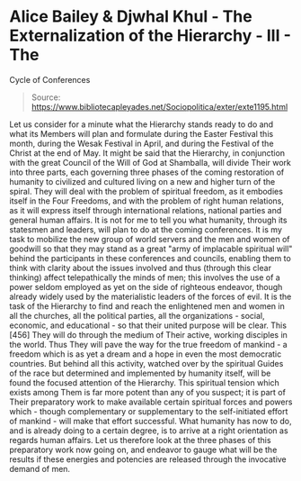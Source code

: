 # Alice Bailey & Djwhal Khul - The Externalization of the Hierarchy - III - The
Cycle of Conferences

> Source: https://www.bibliotecapleyades.net/Sociopolitica/exter/exte1195.html

Let us consider for a minute what the Hierarchy stands ready to do and what its Members will plan and formulate during the Easter Festival this month, during the Wesak Festival in April, and during the Festival of the Christ at the end of May. It might be said that the Hierarchy, in conjunction with the great Council of the Will of God at Shamballa, will divide Their work into three parts, each governing three phases of the coming restoration of humanity to civilized and cultured living on a new and higher turn of the spiral. They will deal with the problem of spiritual freedom, as it embodies itself in the Four Freedoms, and with the problem of right human relations, as it will express itself through international relations, national parties and general human affairs. It is not for me to tell you what humanity, through its statesmen and leaders, will plan to do at the coming conferences. It is my task to mobilize the new group of world servers and the men and women of goodwill so that they may stand as a great "army of implacable spiritual will" behind the participants in these conferences and councils, enabling them to think with clarity about the issues involved and thus (through this clear thinking) affect telepathically the minds of men; this involves the use of a power seldom employed as yet on the side of righteous endeavor, though already widely used by the materialistic leaders of the forces of evil.
It is the task of the Hierarchy to find and reach the enlightened men and women in all the churches, all the political parties, all the organizations - social, economic, and educational - so that their united purpose will be clear. This [456] They will do through the medium of Their active, working disciples in the world. Thus They will pave the way for the true freedom of mankind - a freedom which is as yet a dream and a hope in even the most democratic countries.
But behind all this activity, watched over by the spiritual Guides of the race but determined and implemented by humanity itself, will be found the focused attention of the Hierarchy. This spiritual tension which exists among Them is far more potent than any of you suspect; it is part of Their preparatory work to make available certain spiritual forces and powers which - though complementary or supplementary to the self-initiated effort of mankind - will make that effort successful. What humanity has now to do, and is already doing to a certain degree, is to arrive at a right orientation as regards human affairs. Let us therefore look at the three phases of this preparatory work now going on, and endeavor to gauge what will be the results if these energies and potencies are released through the invocative demand of men.
